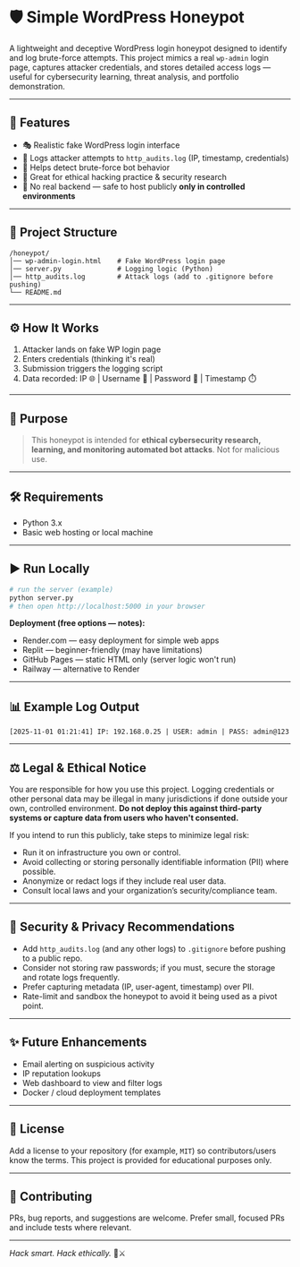 # 🛡️ Simple WordPress Honeypot

A lightweight and deceptive WordPress login honeypot designed to identify and log brute-force attempts. This project mimics a real `wp-admin` login page, captures attacker credentials, and stores detailed access logs — useful for cybersecurity learning, threat analysis, and portfolio demonstration.

---

## 🚀 Features

* 🎭 Realistic fake WordPress login interface
* 📝 Logs attacker attempts to `http_audits.log` (IP, timestamp, credentials)
* 👀 Helps detect brute-force bot behavior
* 🧠 Great for ethical hacking practice & security research
* 🧰 No real backend — safe to host publicly **only in controlled environments**

---

## 📂 Project Structure

```
/honeypot/
│── wp-admin-login.html    # Fake WordPress login page
│── server.py              # Logging logic (Python)
│── http_audits.log        # Attack logs (add to .gitignore before pushing)
└── README.md
```

---

## ⚙️ How It Works

1. Attacker lands on fake WP login page
2. Enters credentials (thinking it's real)
3. Submission triggers the logging script
4. Data recorded: IP 🌐 | Username 👤 | Password 🔑 | Timestamp ⏱️

---

## 🎯 Purpose

> This honeypot is intended for **ethical cybersecurity research, learning, and monitoring automated bot attacks**. Not for malicious use.

---

## 🛠️ Requirements

* Python 3.x
* Basic web hosting or local machine

---

## ▶️ Run Locally

```sh
# run the server (example)
python server.py
# then open http://localhost:5000 in your browser
```

**Deployment (free options — notes):**

* Render.com — easy deployment for simple web apps
* Replit — beginner-friendly (may have limitations)
* GitHub Pages — static HTML only (server logic won't run)
* Railway — alternative to Render

---

## 📊 Example Log Output

```
[2025-11-01 01:21:41] IP: 192.168.0.25 | USER: admin | PASS: admin@123
```

---

## ⚖️ Legal & Ethical Notice

You are responsible for how you use this project. Logging credentials or other personal data may be illegal in many jurisdictions if done outside your own, controlled environment. **Do not deploy this against third-party systems or capture data from users who haven't consented.**

If you intend to run this publicly, take steps to minimize legal risk:

* Run it on infrastructure you own or control.
* Avoid collecting or storing personally identifiable information (PII) where possible.
* Anonymize or redact logs if they include real user data.
* Consult local laws and your organization’s security/compliance team.

---

## 🔐 Security & Privacy Recommendations

* Add `http_audits.log` (and any other logs) to `.gitignore` before pushing to a public repo.
* Consider not storing raw passwords; if you must, secure the storage and rotate logs frequently.
* Prefer capturing metadata (IP, user-agent, timestamp) over PII.
* Rate-limit and sandbox the honeypot to avoid it being used as a pivot point.

---

## ✨ Future Enhancements

* Email alerting on suspicious activity
* IP reputation lookups
* Web dashboard to view and filter logs
* Docker / cloud deployment templates

---

## 🧾 License

Add a license to your repository (for example, `MIT`) so contributors/users know the terms. This project is provided for educational purposes only.

---

## 🤝 Contributing

PRs, bug reports, and suggestions are welcome. Prefer small, focused PRs and include tests where relevant.

---

*Hack smart. Hack ethically.* 🧠⚔️
